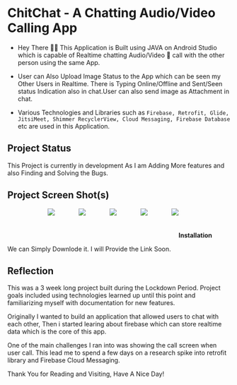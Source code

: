 # **ChitChat - A Chatting Audio/Video Calling App**

- Hey There 🙋‍♂️ This Application is Built using JAVA on Android Studio which is capable of Realtime chatting Audio/Video 📱 call with the other person using the same App. 

- User can Also Upload Image Status to the App which can be seen my Other Users in Realtime. There is Typing Online/Offline and Sent/Seen status Indication also in chat.User can also send image as Attachment in chat.

- Various Technologies and Libraries such as `Firebase, Retrofit, Glide, JitsiMeet, Shimmer RecyclerView, Cloud Messaging, Firebase Database` etc are used in this Application.

## **Project Status**
This Project is currently in development As I am Adding More features and also Finding and Solving the Bugs.

## **Project Screen Shot(s)**
 <p align="center"> 
    <a target="_blank"> <img src="https://i.postimg.cc/j2RpPmfZ/Screenshot-20210629-203555.png" style = "margin-left: 50px; margin-bottom: 50px; />  
    <a target="_blank"> <img src="https://i.postimg.cc/4dggJBJb/Screenshot-20210630-182319.png" style = "margin-left: 50px; margin-bottom: 50px; /> 
    <a target="_blank"> <img src="https://i.postimg.cc/x8pqZWK1/Screenshot-20210630-181144.png" style = "margin-left: 50px; margin-bottom: 50px; /> 
    <a target="_blank"> <img src="https://i.postimg.cc/xTsdTDNf/Screenshot-20210630-175447.png" style = "margin-left: 50px; margin-bottom: 50px; />  
    <a  target="_blank"> <img src="https://i.postimg.cc/hP89CGYC/Screenshot-20210630-175741.png" style = "margin-left: 50px; margin-bottom: 50px;  />  
</p>



## **Installation** 

We can Simply Downlode it. I will Provide the Link Soon.

## **Reflection**

This was a 3 week long project built during the Lockdown Period. Project goals included using technologies learned up until this point and familiarizing myself with documentation for new features.  

Originally I wanted to build an application that allowed users to chat with each other, Then i started learing about firebase which can store realtime data which is the core of this app. 

One of the main challenges I ran into was showing the call screen when user call. This lead me to spend a few days on a research spike into retrofit library and Firebase Cloud Messaging.

Thank You for Reading and Visiting, Have A Nice Day!
